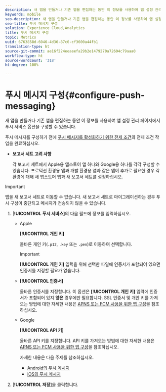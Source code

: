 ```yaml
---
description: 새 앱을 만들거나 기존 앱을 편집하는 동안 이 정보를 사용하여 앱 설정 관리 페이지에서 푸시 서비스 옵션을 구성할 수 있습니다.
keywords: mobile
seo-description: 새 앱을 만들거나 기존 앱을 편집하는 동안 이 정보를 사용하여 앱 설정 관리 페이지에서 푸시 서비스 옵션을 구성할 수 있습니다.
seo-title: 푸시 메시지 구성
solution: Experience Cloud,Analytics
title: 푸시 메시지 구성
topic: Metrics
uuid: 6763858d-6046-4d36-87c0-cf3600a44fb1
translation-type: ht
source-git-commit: ae16f224eeaeefa29b2e1479270a72694c79aaa0
workflow-type: ht
source-wordcount: '318'
ht-degree: 100%

---
```



# 푸시 메시지 구성{#configure-push-messaging}

새 앱을 만들거나 기존 앱을 편집하는 동안 이 정보를 사용하여 앱 설정 관리 페이지에서 푸시 서비스 옵션을 구성할 수 있습니다.

푸시 메시지를 구성하기 전에 [푸시 메시지를 활성화하기 위한 전제 조건](/help/using/c-manage-app-settings/c-mob-confg-app/configure-push-messaging/prerequisites-push-messaging.md)의 전제 조건 작업을 완료하십시오.

* **보고서 세트 고려 사항**

   각 보고서 세트에서 Apple용 앱스토어 앱 하나와 Google용 하나를 각각 구성할 수 있습니다. 프로덕션 환경용 앱과 개발 환경용 앱과 같은 앱이 추가로 필요한 경우 각 환경에 대해 새 앱스토어 앱과 새 보고서 세트를 설정하십시오.

>[!IMPORTANT]
>
>앱을 새 보고서 세트로 이동할 수 없습니다. 새 보고서 세트로 마이그레이션하는 경우 푸시 구성이 중단되고 메시지가 전송되지 않을 수 있습니다.

1. **[!UICONTROL 푸시 서비스]**&#x200B;의 다음 필드에 정보를 입력하십시오.

   * Apple

      **[!UICONTROL 개인 키]**

      올바른 개인 키(`.p12`, `.key` 또는 `.pen`)로 이동하여 선택합니다.

      >[!IMPORTANT]
      >**[!UICONTROL 개인 키]** 입력을 위해 선택한 파일에 인증서가 포함되어 있으면 인증서를 지정할 필요가 없습니다.

   * **[!UICONTROL 인증서]**

      올바른 인증서를 지정합니다. 이 옵션은 **[!UICONTROL 개인 키]** 입력에 인증서가 포함되어 있지 **않은** 경우에만 필요합니다. SSL 인증서 및 개인 키를 가져오는 방법에 대한 자세한 내용은 [APNS 또는 FCM 사용을 위한 앱 구성](/help/using/c-manage-app-settings/c-mob-confg-app/configure-push-messaging/configure-app-apns-gcm.md)을 참조하십시오.

   * Google

      **[!UICONTROL API 키]**

      올바른 API 키를 지정합니다. API 키를 가져오는 방법에 대한 자세한 내용은 [APNS 또는 FCM 사용을 위한 앱 구성](/help/using/c-manage-app-settings/c-mob-confg-app/configure-push-messaging/configure-app-apns-gcm.md)을 참조하십시오.

      자세한 내용은 다음 주제를 참조하십시오.

      * [Android의 푸시 메시지](/help/android/messaging-main/push-messaging/push-messaging.md)
      * [iOS의 푸시 메시지](/help/ios/messaging-main/push-messaging/push-messaging.md)

1. **[!UICONTROL 저장]**&#x200B;을 클릭합니다.
